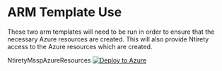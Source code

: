 # ARM Template Use

These two arm templates will need to be run in order to ensure that the necessary Azure resources are created. This will also provide Ntirety access to the Azure resources which are created. 

NtiretyMsspAzureResources
[![Deploy to Azure](https://aka.ms/deploytoazurebutton)](https://portal.azure.com/#create/Microsoft.Template/uri/https%3A%2F%2Fraw.githubusercontent.com%2FmathewOrtiz%2FMsspSentinel%2Fmain%2FARM%2FNtiretyMsspAzureResources.json)
